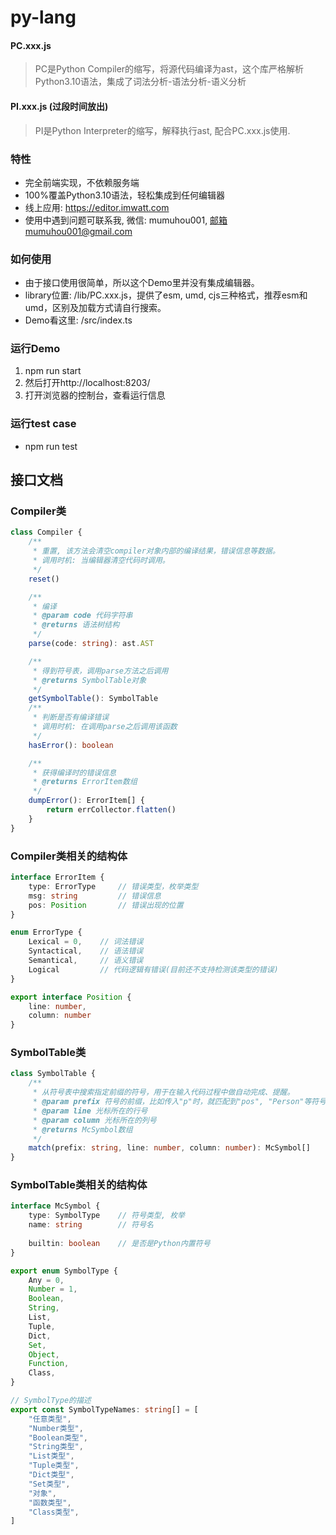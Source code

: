# py-lang

#### PC.xxx.js
> PC是Python Compiler的缩写，将源代码编译为ast，这个库严格解析Python3.10语法，集成了词法分析-语法分析-语义分析

#### PI.xxx.js (过段时间放出)
> PI是Python Interpreter的缩写，解释执行ast, 配合PC.xxx.js使用.

### 特性
- 完全前端实现，不依赖服务端
- 100%覆盖Python3.10语法，轻松集成到任何编辑器
- 线上应用: https://editor.imwatt.com
- 使用中遇到问题可联系我, 微信: mumuhou001, 邮箱mumuhou001@gmail.com

### 如何使用
- 由于接口使用很简单，所以这个Demo里并没有集成编辑器。
- library位置: /lib/PC.xxx.js，提供了esm, umd, cjs三种格式，推荐esm和umd，区别及加载方式请自行搜索。
- Demo看这里: /src/index.ts

### 运行Demo
1. npm run start
2. 然后打开http://localhost:8203/
3. 打开浏览器的控制台，查看运行信息

### 运行test case
- npm run test

## 接口文档
### Compiler类
```typescript
class Compiler {
    /**
     * 重置, 该方法会清空compiler对象内部的编译结果，错误信息等数据。
     * 调用时机: 当编辑器清空代码时调用。
     */
    reset()

    /**
     * 编译
     * @param code 代码字符串
     * @returns 语法树结构
     */
    parse(code: string): ast.AST

    /**
     * 得到符号表，调用parse方法之后调用
     * @returns SymbolTable对象
     */
    getSymbolTable(): SymbolTable
    /**
     * 判断是否有编译错误
     * 调用时机: 在调用parse之后调用该函数
     */
    hasError(): boolean

    /**
     * 获得编译时的错误信息
     * @returns ErrorItem数组
     */
    dumpError(): ErrorItem[] {
        return errCollector.flatten()
    }
}

```

### Compiler类相关的结构体
```typescript
interface ErrorItem {
    type: ErrorType     // 错误类型，枚举类型
    msg: string         // 错误信息
    pos: Position       // 错误出现的位置
}

enum ErrorType {
    Lexical = 0,    // 词法错误
    Syntactical,    // 语法错误
    Semantical,     // 语义错误
    Logical         // 代码逻辑有错误(目前还不支持检测该类型的错误)
}

export interface Position {
    line: number,
    column: number
}
```

### SymbolTable类
```typescript
class SymbolTable {
    /**
     * 从符号表中搜索指定前缀的符号，用于在输入代码过程中做自动完成、提醒。
     * @param prefix 符号的前缀，比如传入"p"时，就匹配到"pos", "Person"等符号
     * @param line 光标所在的行号
     * @param column 光标所在的列号
     * @returns McSymbol数组
     */
    match(prefix: string, line: number, column: number): McSymbol[]
}

```

### SymbolTable类相关的结构体
```typescript
interface McSymbol {
    type: SymbolType    // 符号类型, 枚举
    name: string        // 符号名
    
    builtin: boolean    // 是否是Python内置符号
}

export enum SymbolType {
    Any = 0,
    Number = 1,
    Boolean,
    String,
    List,
    Tuple,
    Dict,
    Set,
    Object,
    Function,
    Class,
}

// SymbolType的描述
export const SymbolTypeNames: string[] = [
    "任意类型",
    "Number类型",
    "Boolean类型",
    "String类型",
    "List类型",
    "Tuple类型",
    "Dict类型",
    "Set类型",
    "对象",
    "函数类型",
    "Class类型",
]

```
